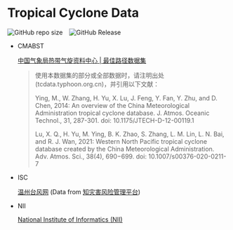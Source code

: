 # Tropical Cyclone Data

 ![GitHub repo size](https://img.shields.io/github/repo-size/lzcapp/TropicalCyclone-Data?style=for-the-badge) &ensp; ![GitHub Release](https://img.shields.io/github/v/release/lzcapp/TropicalCyclone-Data?style=for-the-badge)

- CMABST

  [中国气象局热带气旋资料中心 | 最佳路径数据集](https://tcdata.typhoon.org.cn/zjljsjj.html)
  
    > 使用本数据集的部分或全部数据时，请注明出处(tcdata.typhoon.org.cn)，并引用以下文献：
    > 
    > Ying, M., W. Zhang, H. Yu, X. Lu, J. Feng, Y. Fan, Y. Zhu, and D. Chen, 2014: An overview of the China Meteorological Administration tropical cyclone database. J. Atmos. Oceanic Technol., 31, 287-301. doi: 10.1175/JTECH-D-12-00119.1
    > 
    > Lu, X. Q., H. Yu, M. Ying, B. K. Zhao, S. Zhang, L. M. Lin, L. N. Bai, and R. J. Wan, 2021: Western North Pacific tropical cyclone database created by the China Meteorological Administration. Adv. Atmos. Sci., 38(4), 690−699. doi: 10.1007/s00376-020-0211-7

- ISC

  [温州台风网](http://www.wztf121.com/) (Data from [知灾害风险管理平台](http://www.istrongcloud.com/))

- NII

  [National Institute of Informatics (NII)](https://www.nii.ac.jp/)
